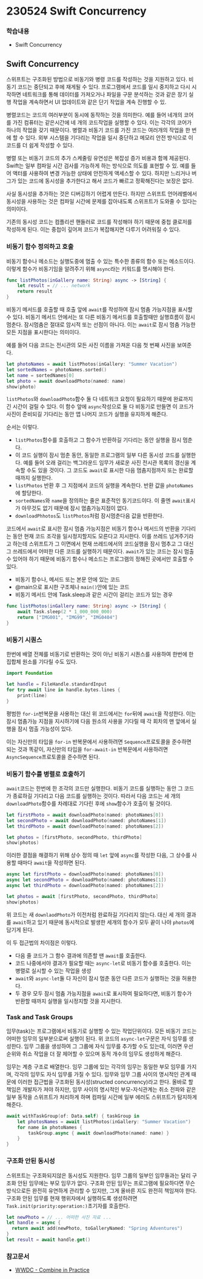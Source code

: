 # 230524 Swift Concurrency
### 학습내용
- Swift Concurrency

## Swift Concurrency

스위프트는 구조화된 방법으로 비동기와 병령 코드를 작성하는 것을 지원하고 있다.
비동기 코드는 중단되고 후에 재게될 수 있다. 
프로그램에서 코드를 일시 중지하고 다시 시작하면 네트워크를 통해 데이터를 가져오거나 파일을 구문 분석하는 것과 같은 장기 실행 작업을 계속하면서 UI 업데이트와 같은 단기 작업을 계속 진행할 수 있.

병렬코드는 코드의 여러부분이 동시에 동작하는 것을 의미한다. 예를 들어 네개의 코어를 가진 컴퓨터는 같은시간에 네 개의 코드작업을 실행할 수 있다. 이는 각각의 코어가 하나의 작업을 갖기 때문이다. 병렬과 비동기 코드를 가진 코드는 여러개의 작업을 한 번에 할 수 있다. 외부 시스템을 기다리는 작업을 일시 중단하고 메모리 안전 방식으로 이 코드를 더 쉽게 작성할 수 있다.

병렬 또는 비동기 코드의 추가 스케줄링 유연성은 복잡성 증가 비용과 함께 제공된다. Swift는 일부 컴파일 시간 검사를 가능하게 하는 방식으로 의도를 표현할 수 있. 예를 들어 액터를 사용하여 변경 가능한 상태에 안전하게 액세스할 수 있다. 하지만 느리거나 버그가 있는 코드에 동시성을 추가한다고 해서 코드가 빠르고 정확해진다는 보장은 없다.

사실 동시성을 추가하는 것은 디버깅하기 어렵게 만든다. 하지만 스위프트 언어레벨에서 동시성을 사용하는 것은 컴파일 시간에 문제를 잡아내도록 스위프트가 도와줄 수 있다는 의미이다.

기존의 동시성 코드는 컴플리션 핸들러로 코드를 작성해야 하기 때문에 중첩 클로저를 작성하게 된다. 이는 중첩이 깊어져 코드가 복잡해지면 다루기 어려워질 수 있다.

### 비동기 함수 정의하고 호출

비동기 함수나 메소드는 실행도중에 멈출 수 있는 특수한 종류의 함수 또는 메소드이다. 
이렇게 함수가 비동기임을 알려주기 위해 `async`라는 키워드를 명시해야 한다. 

```swift
func listPhotos(inGallery name: String) async -> [String] {
    let result = // ... network
    return result
}
```

비동기 메서드를 호출할 때 호출 앞에 `await`를 작성하여 잠시 멈춤 가능지점을 표시할 수 있다. 비동기 메서드 안에서는 또 다른 비동기 메서드를 호출할때만 실행흐름이 잠시 멈춘다. 잠시멈춤은 절대로 암시적 또는 선점이 아니다. 이는 `await`로 잠시 멈춤 가능한 모든 지점을 표시한다는 의미이다. 

예를 들어 다음 코드는 전시관의 모든 사진 이름을 가져온 다음 첫 번째 사진을 보여준다.

```swift
let photoNames = await listPhotos(inGallery: "Summer Vacation")
let sortedNames = photoNames.sorted()
let name = sortedNames[0]
let photo = await downloadPhoto(named: name)
show(photo)
```

`listPhotos`와 `downloadPhoto`함수 둘 다 네트워크 요청이 필요하기 때문에 완료까지 긴 시간이 걸릴 수 있다. 이 함수 앞에 `async`작성으로 둘 다 비동기로 만들면 이 코드가 사진이 준비되길 기다리는 동안 앱 나머지 코드가 실행을 유지하게 해준다.

순서는 이렇다.
- `listPhotos`함수를 호출하고 그 함수가 반환하길 기다리는 동안 실행을 잠시 멈춘다.
- 이 코드 실행이 잠시 멈춘 동안, 동일한 프로그램의 일부 다른 동시성 코드를 실행한다. 예를 들어 오래 걸리는 백그라운드 임무가 새로운 사진 전시관 목록의 갱신을 계속할 수도 있을 것이다.  그 코드도 `await`로 표시한 다음 멈춤지점까지 또는 완료할 때까지 실행한다.
- `listPhotos` 반환 후 그 지점에서 코드의 실행을 계속한다. 반환 값을 `photoNames`에 할당한다.
- `sortedNames`와 `name`을 정의하는 줄은 표준적인 동기코드이다. 이 줄엔 `await`표시가 아무것도 없기 때문에 잠시 멈춤가능지점이 없다.
- `downloadPhhotos`도 `listPhotos`처럼 잠시멈춘다음 값을 반환한다.

코드에서 `await`로 표시한 잠시 멈춤 가능지점은 비동기 함수나 메서드의 반환을 기다리는 동안 현재 코드 조각을 일시정지할지도 모른다고 지시한다. 이를 쓰레드 넘겨주기라고 하는데 스위프트가 그 이면에서 현재 쓰레드에서의 코드실행을 잠시 멈추고 그 대신 그 쓰레드에서 어떠한 다른 코드를 실행하기 때문이다. `await`가 있는 코드는 잠시 멈출 수 있어야 하기 때문에 비동기 함수나 메소드는 프로그램의 정해진 곳에서만 호출할 수 있다. 
- 비동기 함수나, 메서드 또는 본문 안에 있는 코드
- @main으로 표시한 구조체나 `main()`안에 있는 코드
- 비동기 메서드 안에 Task.sleep과 같은 시간이 걸리는 코드가 있는 경우

```swift
func listPhotos(inGallery name: String) async -> [String] {
    await Task.sleep(2 * 1_000_000_000)
    return ["IMG001", "IMG99", "IMG0404"]
}
```

### 비동기 시퀀스

한번에 배열 전체를 비동기로 반환하는 것이 아닌 비동기 시퀀스를 사용하여 한번에 한 집합체 원소를 기다릴 수도 있다. 
```swift
import Foundation

let handle = FileHandle.standardInput
for try await line in handle.bytes.lines {
    print(line)
}
```

평범한 `for-in`반복문을 사용하는 대신 위 코드에서는 `for`뒤에 `await`을 작성한다. 이는 잠시 멈춤가능 지점을 지시하기에 다음 원소의 사용을 기다릴 때 각 회차의 맨 앞에서 실행을 잠시 멈출 가능성이 있다. 

이는 자신만의 타입을 `for-in` 반복문에서 사용하려면 `Sequence`프로토콜을 준수하면 되는 것과 똑같이, 자신만의 타입을 `for-await-in` 반복문에서 사용하려면 `AsyncSequence`프로토콜을 준수하면 된다.

### 비동기 함수를 병렬로 호출하기

`await`코드는 한번에 한 조각의 코드만 실행한다. 비동기 코드를 실행하는 동안 그 코드가 종료하길 기다리고 다음 코드를 실행하는 것이다.
따라서 다음 코드는 세 개의 `downloadPhoto`함수를 차례대로 기다린 후에 `show`함수가 호출이 될 것이다.
```swift
let firstPhoto = await downloadPhoto(named: photoNames[0])
let secondPhoto = await downloadPhoto(named: photoNames[1])
let thirdPhoto = await downloadPhoto(named: photoNames[2])

let photos = [firstPhoto, secondPhoto, thirdPhoto]
show(photos)
```

이러한 결점을 해결하기 위해 상수 정의 때 `let` 앞에 `async`를 작성한 다음, 그 상수를 사용할 때마다 `await`을 작성하면 된다.
```swift
async let firstPhoto = downloadPhoto(named: photoNames[0])
async let secondPhoto = downloadPhoto(named: photoNames[1])
async let thirdPhoto = downloadPhoto(named: photoNames[2])

let photos = await [firstPhoto, secondPhoto, thirdPhoto]
show(photos)
```

위 코드는 새 `downlaodPhoto`가 이전처럼 완료하길 기다리지 않는다. 대신 세 개의 결과를 `await`하고 있기 때문에 동시적으로 발생한 세개의 함수가 모두 끝이 나야 `photos`에 담기게 된다.

이 두 접근법의 차이점은 이렇다.
- 다음 줄 코드가 그 함수 결과에 의존할 땐 `await`를 호출한다.
- 코드 나중에서야 결과가 필요할 때는 `async-let`로 비동기 함수를 호출한다. 이는 병렬로 실시할 수 있는 작업을 생성
- `await`와 `async-let`둘 다 자신이 잠시 멈춘 동안 다른 코드가 실행하는 것을 허용한다.
- 두 경우 모두 잠시 멈춤 가능지점을 `await`로 표시하여 필요하다면, 비동기 함수가 반환할 때까지 실행을 일시정지할 것을 지시한다.

### Task and Task Groups

임무(task)는 프로그램에서 비동기로 실행할 수 있는 작업단위이다. 모든 비동기 코드는 어떠한 임무의 일부분으로써 실행이 된다. 위 코드의 `async-let`구문은 자식 임무를 생성한다. 임무 그룹을 생성하여 그 그룹에 자식 임무를 추가할 수도 있는데, 이러면 우선 순위와 취소 작업을 더 잘 제어할 수 있으며 동적 개수의 임무도 생성하게 해준다.

임무는 계층 구조로 배열한다. 임무 그룹에 있는 각각의 임무는 동일한 부모 임무를 가지며, 각각의 임무도 자식 임무를 가질 수 있다. 임무와 임무 그룹 사이의 명시적인 관계 때문에 이러한 접근법을 구조화된 동시성(structed concurrency)라고 한다. 올바로 할 책임은 개발자가 져야 하지만, 임무 사이의 명시적인 부모-자식관계는 취소 전파와 같은 일부 동작을 스위프트가 처리하게 하며 컴파일 시간에 일부 에러도 스위프트가 탐지하게 해준다.
```swift
await withTaskGroup(of: Data.self) { taskGroup in
    let photosNames = await listPhotos(inGallery: "Summer Vacation")
    for name in photoNames {
        taskGroup.async { await downloadPhoto(named: name) }
    }
}
```

### 구조화 안된 동시성

스위프트는 구조화되지않은 동시성도 지원한다. 임무 그룹의 일부인 임무들과는 달리 구조화 안된 임무에는 부모 임무가 없다. 구조화 안된 임무는 프로그램에 필요하다면 무슨 방식으로든 완전히 유연하게 관리할 수 있지만, 그게 올바른 지도 완전히 책임져야 한다. 구조화 안된 임무를 현재 행위자에서 실행하도록 생성하려면 `Task.init(priority:operation:)`초기자를 호출한다. 

```swift
let newPhoto = // ... 어떠한 사진 자료 ...
let handle = async {
  return await add(newPhoto, toGalleryNamed: "Spring Adventures")
}
let result = await handle.get()
```
### 참고문서
- [WWDC - Combine in Practice](https://developer.apple.com/videos/play/wwdc2019/721/)
